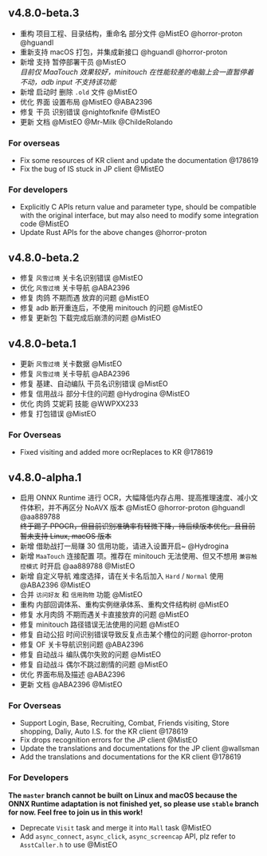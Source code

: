 ## v4.8.0-beta.3

- 重构 项目工程、目录结构，重命名 部分文件 @MistEO @horror-proton @hguandl
- 重新支持 macOS 打包，并集成新接口 @hguandl @horror-proton
- 新增 支持 暂停部署干员 @MistEO  
  _目前仅 MaaTouch 效果较好，minitouch 在性能较差的电脑上会一直暂停着不动，adb input 不支持该功能_
- 新增 启动时 删除 `.old` 文件 @MistEO
- 优化 界面 设置布局 @MistEO @ABA2396
- 修复 干员 识别错误 @nightofknife @MistEO
- 更新 文档 @MistEO @Mr-Milk @ChildeRolando

### For overseas

- Fix some resources of KR client and update the documentation @178619
- Fix the bug of IS stuck in JP client @MistEO

### For developers

- Explicitly C APIs return value and parameter type, should be compatible with the original interface, but may also need to modify some integration code @MistEO
- Update Rust APIs for the above changes @horror-proton

## v4.8.0-beta.2

- 修复 `风雪过境` 关卡名识别错误 @MistEO
- 优化 `风雪过境` 关卡导航 @ABA2396
- 修复 肉鸽 不期而遇 放弃的问题 @MistEO
- 修复 adb 断开重连后，不使用 minitouch 的问题 @MistEO
- 修复 更新包 下载完成后崩溃的问题 @MistEO

## v4.8.0-beta.1

- 更新 `风雪过境` 关卡数据 @MistEO
- 修复 `风雪过境` 关卡导航 @ABA2396
- 修复 基建、自动编队 干员名识别错误 @MistEO
- 修复 信用战斗 部分卡住的问题 @Hydrogina @MistEO
- 优化 肉鸽 艾妮莉 技能 @WWPXX233
- 修复 打包错误 @MistEO

### For Overseas

- Fixed visiting and added more ocrReplaces to KR @178619

## v4.8.0-alpha.1

- 启用 ONNX Runtime 进行 OCR，大幅降低内存占用、提高推理速度、减小文件体积，并不再区分 NoAVX 版本 @MistEO @horror-proton @hguandl @aa889788  
    ~~终于踢了 PPOCR，但目前识别准确率有轻微下降，待后续版本优化。且目前暂未支持 Linux, macOS 版本~~
- 新增 借助战打一局赚 30 信用功能，请进入设置开启~ @Hydrogina
- 新增 `MaaTouch` 连接配置 项。推荐在 minitouch 无法使用、但又不想用 `兼容触控模式` 时开启 @aa889788 @MistEO
- 新增 自定义导航 难度选择，请在关卡名后加入 `Hard` / `Normal` 使用 @ABA2396 @MistEO
- 合并 `访问好友` 和 `信用购物` 功能 @MistEO
- 重构 内部回调体系、重构实例继承体系、重构文件结构树 @MistEO
- 修复 水月肉鸽 不期而遇关卡直接放弃的问题 @MistEO
- 修复 minitouch 路径错误无法使用的问题 @MistEO
- 修复 自动公招 时间识别错误导致反复点击某个槽位的问题 @horror-proton
- 修复 OF 关卡导航识别问题 @ABA2396
- 修复 自动战斗 编队偶尔失败的问题 @MistEO
- 修复 自动战斗 偶尔不跳过剧情的问题 @MistEO
- 优化 界面布局及描述 @ABA2396
- 更新 文档 @ABA2396 @MistEO

### For Overseas

- Support Login, Base, Recruiting, Combat, Friends visiting, Store shopping, Daliy, Auto I.S. for the KR client @178619
- Fix drops recognition errors for the JP client @MistEO
- Update the translations and documentations for the JP client @wallsman
- Add the translations and documentations for the KR client @178619

### For Developers

**The `master` branch cannot be built on Linux and macOS because the ONNX Runtime adaptation is not finished yet, so please use `stable` branch for now. Feel free to join us in this work!**

- Deprecate `Visit` task and merge it into `Mall` task @MistEO
- Add `async_connect`, `async_click`, `async_screencap` API, plz refer to `AsstCaller.h` to use @MistEO
